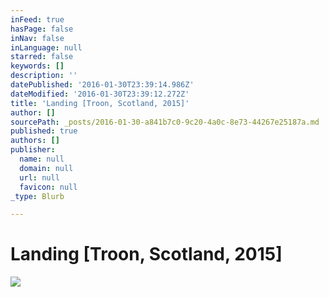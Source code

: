 ```yaml
---
inFeed: true
hasPage: false
inNav: false
inLanguage: null
starred: false
keywords: []
description: ''
datePublished: '2016-01-30T23:39:14.986Z'
dateModified: '2016-01-30T23:39:12.272Z'
title: 'Landing [Troon, Scotland, 2015]'
author: []
sourcePath: _posts/2016-01-30-a841b7c0-9c20-4a0c-8e73-44267e25187a.md
published: true
authors: []
publisher:
  name: null
  domain: null
  url: null
  favicon: null
_type: Blurb

---
```

# Landing \[Troon, Scotland, 2015\]
![](https://the-grid-user-content.s3-us-west-2.amazonaws.com/371eb726-6ae7-46a9-94a5-63705e77d586.JPG)